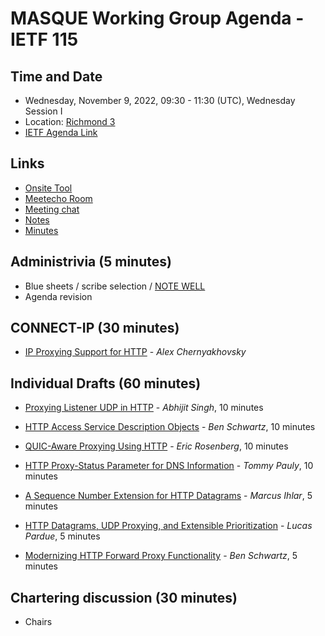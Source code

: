 # MASQUE Working Group Agenda - IETF 115

## Time and Date

* Wednesday, November 9, 2022, 09:30 - 11:30 (UTC), Wednesday Session I
* Location: [Richmond 3](https://datatracker.ietf.org/meeting/115/floor-plan?room=richmond-3)
* [IETF Agenda Link](https://datatracker.ietf.org/meeting/115/agenda/?show=masque)

## Links

* [Onsite Tool](https://meetings.conf.meetecho.com/onsite115/?group=masque&short=&item=1)
* [Meetecho Room](https://meetings.conf.meetecho.com/ietf115/?group=masque&short=&item=1)
* [Meeting chat](xmpp:masque@jabber.ietf.org?join) 
* [Notes](https://notes.ietf.org/notes-ietf-115-masque) 
* [Minutes](https://datatracker.ietf.org/doc/minutes-115-masque/)

## Administrivia (5 minutes)

* Blue sheets / scribe selection / [NOTE WELL](https://www.ietf.org/about/note-well.html) 
* Agenda revision

## CONNECT-IP (30 minutes)

- [IP Proxying Support for HTTP](https://datatracker.ietf.org/doc/draft-ietf-masque-connect-ip/) - _Alex Chernyakhovsky_

## Individual Drafts (60 minutes)

- [Proxying Listener UDP in HTTP](https://datatracker.ietf.org/doc/draft-schinazi-connect-udp-listen/) - _Abhijit Singh_, 10 minutes
- [HTTP Access Service Description Objects](https://datatracker.ietf.org/doc/draft-schwartz-masque-access-descriptions/) - _Ben Schwartz_, 10 minutes
- [QUIC-Aware Proxying Using HTTP](https://datatracker.ietf.org/doc/draft-pauly-masque-quic-proxy/) - _Eric Rosenberg_, 10 minutes
- [HTTP Proxy-Status Parameter for DNS Information](https://datatracker.ietf.org/doc/draft-pauly-masque-dns-proxy-status/) - _Tommy Pauly_, 10 minutes
- [A Sequence Number Extension for HTTP Datagrams](https://datatracker.ietf.org/doc/draft-ihlar-masque-datagram-numbers) - _Marcus Ihlar_, 5 minutes
- [HTTP Datagrams, UDP Proxying, and Extensible Prioritization](https://datatracker.ietf.org/doc/draft-pardue-masque-dgram-priority/) - _Lucas Pardue_, 5 minutes

- [Modernizing HTTP Forward Proxy Functionality](https://datatracker.ietf.org/doc/draft-schwartz-modern-http-proxies/) - _Ben Schwartz_, 5 minutes

## Chartering discussion (30 minutes)

- Chairs